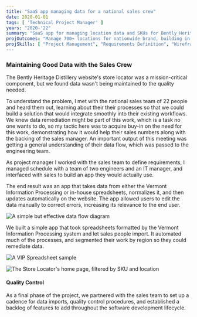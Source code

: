```yaml
---
title: "SaaS app managing data for a national sales crew"
date: 2020-01-01
tags: [ 'Technical Project Manager' ]
years: "2020-'22"
summary: "SaaS app for managing location data and SKUs for Bently Heritage"
projOutcomes: "Manage 700+ locations for nationwide brand, building in ease of use such as automatic segmented data for sales team to manage workload."
projSkills: [ "Project Management", "Requirements Definition", "Wireframing", "Flow Diagramming", Communication", "Stakeholder Management", "Task Management", "Quality Control"  ]
---
```


### Maintaining Good Data with the Sales Crew

The Bently Heritage Distillery website's store locator was a mission-critical component, but we found data wasn't being maintained to the quality needed. 

To understand the problem, I met with the national sales team of 22 people and heard them out, learning about their their processes so that we could build a solution that would integrate smoothly into their existing workflows. We knew data remediation might be part of this work, which is a task no one wants to do, so my tactic here was to acquire buy-in on the need for this work, demonstrating how it would help their sales numbers along with the backing of the sales manager. An important output of this meeting was getting a general understanding of their data flow, which was passed to the engineering team. 

As project manager I worked with the sales team to define requirements, I managed schedule with a team of two engineers and an IT manager, and interfaced with sales to build an app they would actually use. 

The end result was an app that takes data from either the Vermont Information Processing or in-house spreadsheets, normalizes it, and then updates automatically on the website. The app allowed users to edit the data manually to correct errors, increasing its relevance to the end user. 


![A simple but effective data flow diagram](/locator-data-flow-diagram.jpg)

We built a simple app that took spreadsheets formatted by the Vermont Information Processing system and let sales people import. It automated much of the processes, and segmented their work by region so they could remediate data.

![A VIP Spreadsheet sample](/vip-spreadsheet-sample.jpg)

![The Store Locator's home page, filtered by SKU and location](/store-locator-app-overview.jpg)

#### Quality Control

As a final phase of the project, we partnered with the sales team to set up a cadence for data imports, quality control procedures, and established a backlog of features to add throughout the software development lifecycle.

